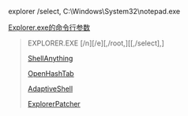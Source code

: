explorer /select, C:\Windows\System32\notepad.exe

[Explorer.exe的命令行参数](https://www.cnblogs.com/ymind/archive/2012/03/30/explorer-command-args.html)

> EXPLORER.EXE [/n][/e][,/root,<object>][[,/select],<subobject>]

[ShellAnything](https://github.com/end2endzone/ShellAnything)

[OpenHashTab](https://github.com/namazso/OpenHashTab)

[AdaptiveShell](https://github.com/w10m-research/AdaptiveShell)

[ExplorerPatcher](https://github.com/valinet/ExplorerPatcher)
